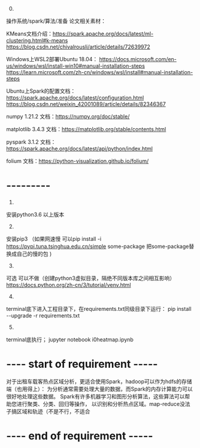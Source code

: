 0.
操作系统/spark/算法/准备 论文相关素材：

KMeans文档介绍：https://spark.apache.org/docs/latest/ml-clustering.html#k-means
https://blog.csdn.net/chivalrousli/article/details/72639972

Windows上WSL2部署Ubuntu 18.04：
https://docs.microsoft.com/en-us/windows/wsl/install-win10#manual-installation-steps
https://learn.microsoft.com/zh-cn/windows/wsl/install#manual-installation-steps

Ubuntu上Spark的配置文档：
https://spark.apache.org/docs/latest/configuration.html
https://blog.csdn.net/weixin_42001089/article/details/82346367



numpy 1.21.2 文档：https://numpy.org/doc/stable/

matplotlib 3.4.3 文档：https://matplotlib.org/stable/contents.html

pyspark 3.1.2 文档：https://spark.apache.org/docs/latest/api/python/index.html

folium 文档：https://python-visualization.github.io/folium/


# ---------


1.
安装python3.6 以上版本

2. 
安装pip3 
（如果网速慢 可以pip install -i https://pypi.tuna.tsinghua.edu.cn/simple some-package  把some-package替换成自己的慢的包 )

3.
可选  可以不做（创建python3虚拟目录，隔绝不同版本库之间相互影响）
https://docs.python.org/zh-cn/3/tutorial/venv.html

4.

terminal底下进入工程目录下，在requirements.txt同级目录下运行：
pip install --upgrade -r requirements.txt

5.
terminal底执行；
jupyter notebook i0heatmap.ipynb





# ---- start of requirement -----

对于出租车载客热点区域分析，更适合使用Spark，hadoop可以作为hdfs的存储端（也用得上）：
为分析通常需要处理大量的数据，而Spark的内存计算能力可以很好地处理这些数据。
Spark有许多机器学习和图形分析算法，这些算法可以帮助您进行聚类、分类、回归等操作，
以识别和分析热点区域。map-reduce没法子搞区域和轨迹（不是不行，不适合


# ----   end of requirement -----